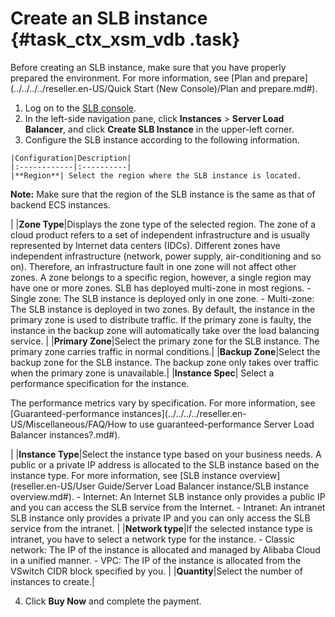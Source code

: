 # Create an SLB instance {#task_ctx_xsm_vdb .task}

Before creating an SLB instance, make sure that you have properly prepared the environment. For more information, see [Plan and prepare](../../../../reseller.en-US/Quick Start (New Console)/Plan and prepare.md#).

1.   Log on to the [SLB console](https://partners-intl.aliyun.com/login-required#/slb). 
2.  In the left-side navigation pane, click **Instances** \> **Server Load Balancer**, and click **Create SLB Instance** in the upper-left corner. 
3.   Configure the SLB instance according to the following information. 

    |Configuration|Description|
    |:------------|:----------|
    |**Region**| Select the region where the SLB instance is located.

 **Note:** Make sure that the region of the SLB instance is the same as that of backend ECS instances.

 |
    |**Zone Type**|Displays the zone type of the selected region. The zone of a cloud product refers to a set of independent infrastructure and is usually represented by Internet data centers \(IDCs\). Different zones have independent infrastructure \(network, power supply, air-conditioning and so on\). Therefore, an infrastructure fault in one zone will not affect other zones. A zone belongs to a specific region, however, a single region may have one or more zones. SLB has deployed multi-zone in most regions.    -   Single zone: The SLB instance is deployed only in one zone.
    -   Multi-zone: The SLB instance is deployed in two zones. By default, the instance in the primary zone is used to distribute traffic. If the primary zone is faulty, the instance in the backup zone will automatically take over the load balancing service.
|
    |**Primary Zone**|Select the primary zone for the SLB instance. The primary zone carries traffic in normal conditions.|
    |**Backup Zone**|Select the backup zone for the SLB instance. The backup zone only takes over traffic when the primary zone is unavailable.|
    |**Instance Spec**| Select a performance specification for the instance.

 The performance metrics vary by specification. For more information, see [Guaranteed-performance instances](../../../../reseller.en-US/Miscellaneous/FAQ/How to use guaranteed-performance Server Load Balancer instances?.md#).

 |
    |**Instance Type**|Select the instance type based on your business needs. A public or a private IP address is allocated to the SLB instance based on the instance type. For more information, see [SLB instance overview](reseller.en-US/User Guide/Server Load Balancer instance/SLB instance overview.md#).    -   Internet: An Internet SLB instance only provides a public IP and you can access the SLB service from the Internet.
    -   Intranet: An intranet SLB instance only provides a private IP and you can only access the SLB service from the intranet.
|
    |**Network type**|If the selected instance type is intranet, you have to select a network type for the instance.    -   Classic network: The IP of the instance is allocated and managed by Alibaba Cloud in a unified manner.
    -   VPC: The IP of the instance is allocated from the VSwitch CIDR block specified by you.
|
    |**Quantity**|Select the number of instances to create.|

4.  Click **Buy Now** and complete the payment. 

